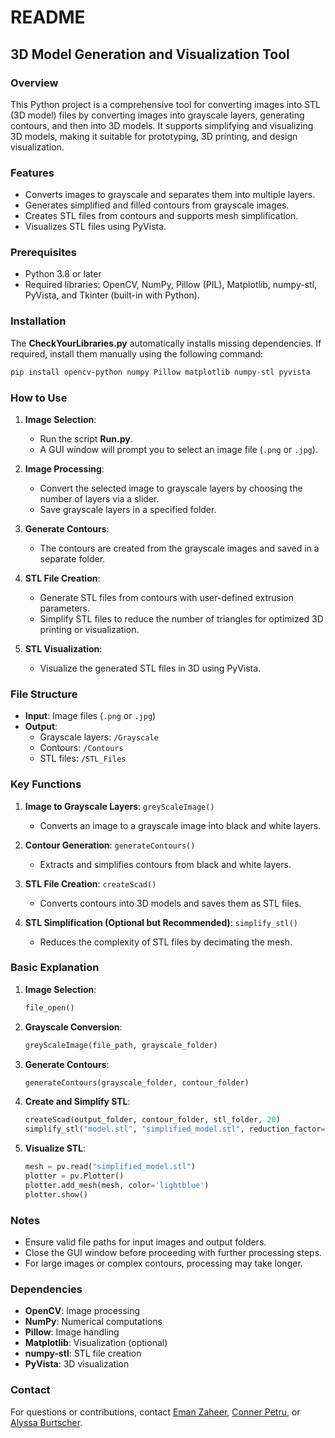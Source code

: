 # README

## 3D Model Generation and Visualization Tool

### Overview

This Python project is a comprehensive tool for converting images into STL (3D model) files by converting images into grayscale layers, generating contours, and then into 3D models. It supports simplifying and visualizing 3D models, making it suitable for prototyping, 3D printing, and design visualization.

### Features
- Converts images to grayscale and separates them into multiple layers.
- Generates simplified and filled contours from grayscale images.
- Creates STL files from contours and supports mesh simplification.
- Visualizes STL files using PyVista.

### Prerequisites
- Python 3.8 or later
- Required libraries: OpenCV, NumPy, Pillow (PIL), Matplotlib, numpy-stl, PyVista, and Tkinter (built-in with Python).

### Installation
The **CheckYourLibraries.py** automatically installs missing dependencies. If required, install them manually using the following command:
```bash
pip install opencv-python numpy Pillow matplotlib numpy-stl pyvista
```

### How to Use

1. **Image Selection**:
   - Run the script **Run.py**.
   - A GUI window will prompt you to select an image file (`.png` or `.jpg`).

2. **Image Processing**:
   - Convert the selected image to grayscale layers by choosing the number of layers via a slider.
   - Save grayscale layers in a specified folder.

3. **Generate Contours**:
   - The contours are created from the grayscale images and saved in a separate folder.

4. **STL File Creation**:
   - Generate STL files from contours with user-defined extrusion parameters.
   - Simplify STL files to reduce the number of triangles for optimized 3D printing or visualization.

5. **STL Visualization**:
   - Visualize the generated STL files in 3D using PyVista.

### File Structure
- **Input**: Image files (`.png` or `.jpg`)
- **Output**:
  - Grayscale layers: `/Grayscale`
  - Contours: `/Contours`
  - STL files: `/STL_Files`

### Key Functions
1. **Image to Grayscale Layers**: `greyScaleImage()`
   - Converts an image to a grayscale image into black and white layers.

2. **Contour Generation**: `generateContours()`
   - Extracts and simplifies contours from black and white layers.

3. **STL File Creation**: `createScad()`
   - Converts contours into 3D models and saves them as STL files.

4. **STL Simplification (Optional but Recommended)**: `simplify_stl()`
   - Reduces the complexity of STL files by decimating the mesh.

### Basic Explanation

1. **Image Selection**:
   ```python
   file_open()
   ```

2. **Grayscale Conversion**:
   ```python
   greyScaleImage(file_path, grayscale_folder)
   ```

3. **Generate Contours**:
   ```python
   generateContours(grayscale_folder, contour_folder)
   ```

4. **Create and Simplify STL**:
   ```python
   createScad(output_folder, contour_folder, stl_folder, 20)
   simplify_stl("model.stl", "simplified_model.stl", reduction_factor=0.3)
   ```

5. **Visualize STL**:
   ```python
   mesh = pv.read("simplified_model.stl")
   plotter = pv.Plotter()
   plotter.add_mesh(mesh, color='lightblue')
   plotter.show()
   ```

### Notes
- Ensure valid file paths for input images and output folders.
- Close the GUI window before proceeding with further processing steps.
- For large images or complex contours, processing may take longer.

### Dependencies
- **OpenCV**: Image processing
- **NumPy**: Numerical computations
- **Pillow**: Image handling
- **Matplotlib**: Visualization (optional)
- **numpy-stl**: STL file creation
- **PyVista**: 3D visualization

### Contact
For questions or contributions, contact [Eman Zaheer](mailto:emanzaheer@utexas.edu), [Conner Petru](mailto:connerpetru@utexas.edu), or [Alyssa Burtscher](mailto:alyssa.burtscher@utexas.edu).

